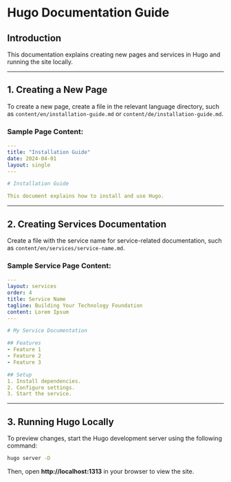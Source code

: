 # Hugo Documentation Guide

## Introduction
This documentation explains creating new pages and services in Hugo and running the site locally.

---

## 1. Creating a New Page
To create a new page, create a file in the relevant language directory, such as `content/en/installation-guide.md` or `content/de/installation-guide.md`.

### Sample Page Content:
```yaml
---
title: "Installation Guide"
date: 2024-04-01
layout: single
---

# Installation Guide

This document explains how to install and use Hugo.
```

---

## 2. Creating Services Documentation
Create a file with the service name for service-related documentation, such as `content/en/services/service-name.md`.

### Sample Service Page Content:
```yaml
---
layout: services
order: 4
title: Service Name
tagline: Building Your Technology Foundation
content: Lorem Ipsum
---

# My Service Documentation

## Features
- Feature 1
- Feature 2
- Feature 3

## Setup
1. Install dependencies.
2. Configure settings.
3. Start the service.
```

---

## 3. Running Hugo Locally
To preview changes, start the Hugo development server using the following command:

```sh
hugo server -D
```

Then, open **http://localhost:1313** in your browser to view the site.
